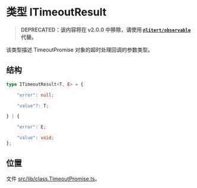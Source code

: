 # 类型 ITimeoutResult

[@litert/observable]: https://github.com/litert/observable.js

> **DEPRECATED：该内容将在 v2.0.0 中移除，请使用 [`@litert/observable`][@litert/observable] 代替。**

该类型描述 TimeoutPromise 对象的超时处理回调的参数类型。

## 结构

```ts
type ITimeoutResult<T, E> = {

    "error": null;

    "value"?: T;

} | {

    "error": E;

    "value": void;
};
```

## 位置

文件 [src/lib/class.TimeoutPromise.ts](../../../src/lib/class.TimeoutPromise.ts)。
